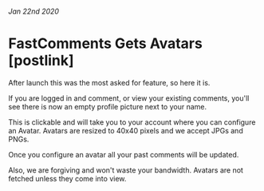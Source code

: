 ###### Jan 22nd 2020
# FastComments Gets Avatars [postlink]

After launch this was the most asked for feature, so here it is.

If you are logged in and comment, or view your existing comments, you'll see there is now an empty profile picture next to your name.

This is clickable and will take you to your account where you can configure an Avatar.
Avatars are resized to 40x40 pixels and we accept JPGs and PNGs.

Once you configure an avatar all your past comments will be updated.

Also, we are forgiving and won't waste your bandwidth. Avatars are not fetched unless they come into view.
